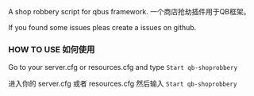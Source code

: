 A shop robbery script for qbus framework.
 一个商店抢劫插件用于QB框架。
 
 If you found some issues pleas create a issues on github.

### HOW TO USE 如何使用
Go to your server.cfg or resources.cfg and type `Start qb-shoprobbery`

进入你的 server.cfg 或者 resources.cfg 然后输入 `Start qb-shoprobbery`




